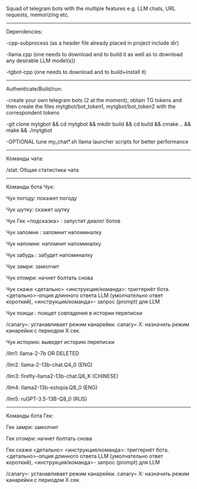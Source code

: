 Squad of telegram bots with the multiple features e.g. LLM chats, URL requests, memorizing etc.

---

Dependencies:

-cpp-subprocess (as a header file already placed in project include dir)

-llama.cpp (one needs to download and to build it as well as to download any desirable LLM model(s))

-tgbot-cpp (one needs to download and to build+install it)

---

Authenticate/Build/run:

-create your own telegram bots (2 at the moment), obtain TG tokens and then create the files mytgbot/bot_token1, mytgbot/bot_token2 with the correspondent tokens

-git clone mytgbot && cd mytgbot && mkdir build && cd build && cmake .. && make && ./mytgbot

-OPTIONAL tune my_chat*.sh llama launcher scripts for better performance

---

Команды чата: 

/stat: Общая статистика чата

---

Команды бота Чук: 

Чук погоду: покажет погоду

Чук шутку: скажет шутку

Чук Гек <подсказка> : запустит диалог ботов

Чук запомни : запомнит напоминалку

Чук напомни: напомнит напоминалку

Чук забудь : забудет напоминалку

Чук замри: замолчит

Чук отомри: начнет болтать снова

Чук скажи  <детально> <инструкция/команда>: триггернёт бота. <детально>-опция длинного ответа LLM (умолчательно ответ короткий), <инструкция/команда>- запрос (prompt) для LLM

Чук поищи : поищет совпадения в истории переписки

/canary=: устанавливает режим канарейки. canary= X: назначить режим канарейки с периодом Х сек.

Чук историю: выведет историю переписки

/llm1: llama-2-7b OR DELETED

/llm2: llama-2-13b-chat.Q4_0 (ENG)

/llm3: firefly-llama2-13b-chat.Q6_K (CHINESE)

/llm4: llama2-13b-estopia.Q8_0 (ENG)

/llm5: ruGPT-3.5-13B-Q8_0 (RUS)

---

Команды бота Гек: 

Гек замри: замолчит

Гек отомри: начнет болтать снова

Гек скажи  <детально> <инструкция/команда>: триггернёт бота. <детально>-опция длинного ответа LLM (умолчательно ответ короткий), <инструкция/команда>- запрос (prompt) для LLM

/canary=: устанавливает режим канарейки. canary= X: назначить режим канарейки с периодом Х сек.